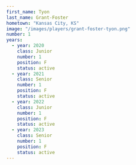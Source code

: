 ```yaml
---
first_name: Tyon
last_name: Grant-Foster
hometown: "Kansas City, KS"
image: "/images/players/grant-foster-tyon.png"
number: 1
years:
  - year: 2020
    class: Junior
    number: 1
    position: F
    status: active
  - year: 2021
    class: Senior
    number: 1
    position: F
    status: active
  - year: 2022
    class: Junior
    number: 1
    position: F
    status: active
  - year: 2023
    class: Senior
    number: 1
    position: F
    status: active
---
```

